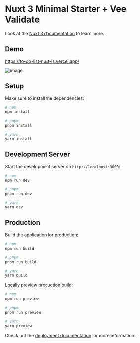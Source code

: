 # Nuxt 3 Minimal Starter + Vee Validate 

Look at the [Nuxt 3 documentation](https://nuxt.com/docs/getting-started/introduction) to learn more.

## Demo
https://to-do-list-nust-js.vercel.app/

![image](https://github.com/Jesdakorns/ToDoList-NustJS/assets/52199797/1166b9b6-8763-4035-a2ce-d135c106d70e)


## Setup

Make sure to install the dependencies:

```bash
# npm
npm install

# pnpm
pnpm install

# yarn
yarn install
```

## Development Server

Start the development server on `http://localhost:3000`:

```bash
# npm
npm run dev

# pnpm
pnpm run dev

# yarn
yarn dev
```

## Production

Build the application for production:

```bash
# npm
npm run build

# pnpm
pnpm run build

# yarn
yarn build
```

Locally preview production build:

```bash
# npm
npm run preview

# pnpm
pnpm run preview

# yarn
yarn preview
```

Check out the [deployment documentation](https://nuxt.com/docs/getting-started/deployment) for more information.
